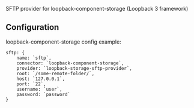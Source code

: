 SFTP provider for loopback-component-storage (Loopback 3 framework)

## Configuration

loopback-component-storage config example:

    sftp: {
        name: `sftp`,
        connector: `loopback-component-storage`,
        provider: `loopback-storage-sftp-provider`,
        root: `/some-remote-folder/`,
        host: `127.0.0.1`,
        port: `22`,
        username: `user`,
        password: `password`
    }